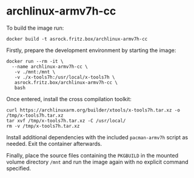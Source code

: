 # archlinux-armv7h-cc

To build the image run:

```
docker build -t asrock.fritz.box/archlinux-armv7h-cc
```

Firstly, prepare the development environment by starting the image:

```
docker run --rm -it \
  --name archlinux-armv7h-cc \
   -v ./mnt:/mnt \
   -v ./x-tools7h:/usr/local/x-tools7h \
   asrock.fritz.box/archlinux-armv7h-cc \
   bash
```

Once entered, install the cross compilation toolkit:

```
curl https://archlinuxarm.org/builder/xtools/x-tools7h.tar.xz -o /tmp/x-tools7h.tar.xz
tar xvf /tmp/x-tools7h.tar.xz -C /usr/local/
rm -v /tmp/x-tools7h.tar.xz
```

Install additional dependencies with the included `pacman-armv7h` script as needed. Exit the container afterwards.

Finally, place the source files containing the `PKGBUILD` in the mounted volume directory `/mnt` and run the image again with no explicit command specified.
